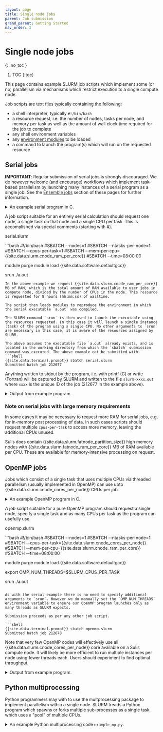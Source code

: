 ```yaml
---
layout: page
title: Single node jobs 
parent: Job submission
grand_parent: Getting Started
nav_order: 3
---
```


# Single node jobs
{: .no_toc }

1. TOC
{:toc}

This page contains example SLURM job scripts which implement some (or no) parallelism via mechanisms which restrict execution to a single compute node. 

Job scripts are text files typically containing the following:

- a shell interpreter, typically `#!/bin/bash`
- a resource request, i.e. the number of nodes, tasks per node, and memory per task as well as the amount of wall clock time required for the job to complete
- any shell environment variables
- any [environment modules](../../gettingstarted/software/modules) to be loaded
- a command to launch the program(s) which will run on the requested resource

<!-- DQ we might need a node here on charging model and node exclusivity. Will we always allocate (and charge for) a whole node to jobs which only use a fraction? --->

## Serial jobs

**IMPORTANT**: Regular submission of serial jobs is strongly discouraged. We do however welcome (and encourage) workflows which implement task-based parallelism by launching many instances of a serial program as a single job. See the [Ensemble jobs](../../advanced/ensemble/) section of these pages for further information. 

<details markdown="block" class="detail">
  <summary>An example serial program in C.</summary>
A trivial serial job can be illustrated with the famous "Hello world" example in C. 

<p class="codeblock-label">hello_world.c</p>
```c 
#include <stdio.h>
int main() {
   printf("Hello World!");
   return 0;
}
``` 
This might be compiled into the executable `a.out` via:
```bash
{{site.data.terminal.prompt}} module load {{site.data.software.defaultgcc}}
{{site.data.terminal.prompt}} gcc hello_world.c
```
</details>

A job script suitable for an entirely serial calculation should request one node, a single task on that node and a single CPU per task. This is accomplished via special comments (starting with #).

<p class="codeblock-label">serial.slurm</p>
```bash
#!/bin/bash
#SBATCH --nodes=1
#SBATCH --ntasks-per-node=1
#SBATCH --cpus-per-task=1
#SBATCH --mem-per-cpu={{site.data.slurm.cnode_ram_per_core}}
#SBATCH --time=08:00:00

module purge
module load {{site.data.software.defaultgcc}}

srun ./a.out
```
In the above example we request {{site.data.slurm.cnode_ram_per_core}} MB of RAM, which is the total amount of RAM available to user jobs in compute node, divided by the number of CPUs in the node. This resource is requested for 8 hours (hh:mm:ss) of walltime.

The script then loads modules to reproduce the environment in which the serial executable `a.out` was compiled. 

The SLURM command `srun` is then used to launch the executable using the resources requested. In this case it will launch a single instance (task) of the program using a single CPU. No other arguments to `srun` are necessary in this case, it is aware of the resources assigned by SLURM.

The above assumes the executable file `a.out` already exists, and is located in the working directory from which the `sbatch` submission command was executed. The above example cat be submitted with:
```shell
{{site.data.terminal.prompt}} sbatch serial.slurm
Submitted batch job 212677
```
Anything written to stdout by the program, i.e. with printf (C) or write (Fortran) will be captured 
by SLURM and written to the file `slurm-xxxx.out` where `xxxx` is the unique ID of the job (212677 in the example above). 

<details markdown="block" class="detail">
  <summary>Output from example program.</summary>
```shell
{{site.data.terminal.prompt}} cat slurm-212677.out
Hello World!
```
</details>

### Note on serial jobs with large memory requirements

In some cases it may be necessary to request more RAM for serial jobs,  e.g. for in-memory post processing of data. In such cases scripts should request multiple ``cpus-per-task`` to access more memory, leaving the additional CPUs unused.

Sulis does contain {{site.data.slurm.fatnode_partition_size}} high memory nodes with {{site.data.slurm.fatnode_ram_per_core}} MB of RAM available per CPU. These are available for memory-intensive processing on request.

## OpenMP jobs

Jobs which consist of a single task that uses multiple CPUs via threaded parallelism (usually implemented in OpenMP) can use upto {{site.data.slurm.cnode_cores_per_node}} CPUs per job.

<details markdown="block" class="detail">
  <summary>An example OpenMP program in C.</summary>
An extension of our trivial example from above. 

<p class="codeblock-label">omp_hello.c</p>
```c 
#include <stdio.h>
#include <omp.h>
int main ()  {
  int nthreads, tid;
#pragma omp parallel private(tid)
  {
    tid = omp_get_thread_num();
    printf("Hello world from thread = %d\n", tid);
    if (tid == 0) {
        nthreads = omp_get_num_threads();
        printf("Number of threads = %d\n", nthreads);
    }
  }
}
``` 
This might be compiled into the executable `a.out` via:
```bash
{{site.data.terminal.prompt}} module load {{site.data.software.defaultgcc}}
{{site.data.terminal.prompt}} gcc -fopenmp omp_hello.c
```
</details>

A job script suitable for a pure OpenMP program should request a single node, specify a single task and as many CPUs per task as the program can usefully use. 

<p class="codeblock-label">openmp.slurm</p>
```bash
#!/bin/bash
#SBATCH --nodes=1
#SBATCH --ntasks-per-node=1
#SBATCH --cpus-per-task={{site.data.slurm.cnode_cores_per_node}}
#SBATCH --mem-per-cpu={{site.data.slurm.cnode_ram_per_core}}
#SBATCH --time=08:00:00

module purge
module load {{site.data.software.defaultgcc}}

export OMP_NUM_THREADS=$SLURM_CPUS_PER_TASK

srun ./a.out
```

As with the serial example there is no need to specify additional arguments to `srun`. However we do manually set the `OMP_NUM_THREADS` environment variable to ensure our OpenMP program launches only as many threads as SLURM expects. 

Submission proceeds as per any other job script.

```shell
{{site.data.terminal.prompt}} sbatch openmp.slurm
Submitted batch job 212678
```

Note that very few OpenMP codes will effectively use all {{site.data.slurm.cnode_cores_per_node}} core available on a Sulis compute node. It will likely be more efficient to run multiple instances per node using fewer threads each. Users should experiment to find optimal throughput.

<details markdown="block" class="detail">
  <summary>Output from example program.</summary>
```shell
{{site.data.terminal.prompt}} cat slurm-212678.out
Hello world from thread = 6
Hello world from thread = 26
Hello world from thread = 32
Hello world from thread = 35
Hello world from thread = 42
Hello world from thread = 1
Hello world from thread = 2
Hello world from thread = 47
Hello world from thread = 45
Hello world from thread = 46
Hello world from thread = 4
Hello world from thread = 50
Hello world from thread = 51
Hello world from thread = 54
Hello world from thread = 7
Hello world from thread = 58
Hello world from thread = 59
Hello world from thread = 60
Hello world from thread = 61
Hello world from thread = 62
Hello world from thread = 63
Hello world from thread = 9
Hello world from thread = 66
Hello world from thread = 67
Hello world from thread = 69
Hello world from thread = 70
Hello world from thread = 72
Hello world from thread = 73
Hello world from thread = 74
Hello world from thread = 76
Hello world from thread = 79
Hello world from thread = 80
Hello world from thread = 82
Hello world from thread = 83
Hello world from thread = 84
Hello world from thread = 86
Hello world from thread = 87
Hello world from thread = 90
Hello world from thread = 89
Hello world from thread = 92
Hello world from thread = 94
Hello world from thread = 95
Hello world from thread = 98
Hello world from thread = 15
Hello world from thread = 100
Hello world from thread = 102
Hello world from thread = 16
Hello world from thread = 106
Hello world from thread = 108
Hello world from thread = 109
Hello world from thread = 110
Hello world from thread = 17
Hello world from thread = 113
Hello world from thread = 115
Hello world from thread = 117
Hello world from thread = 118
Hello world from thread = 120
Hello world from thread = 121
Hello world from thread = 123
Hello world from thread = 125
Hello world from thread = 126
Hello world from thread = 0
Hello world from thread = 25
Hello world from thread = 28
Hello world from thread = 30
Hello world from thread = 33
Hello world from thread = 38
Hello world from thread = 39
Hello world from thread = 5
Hello world from thread = 44
Hello world from thread = 48
Hello world from thread = 52
Hello world from thread = 55
Hello world from thread = 57
Hello world from thread = 65
Hello world from thread = 71
Hello world from thread = 75
Hello world from thread = 78
Hello world from thread = 14
Hello world from thread = 85
Hello world from thread = 88
Hello world from thread = 91
Hello world from thread = 96
Hello world from thread = 97
Hello world from thread = 101
Hello world from thread = 104
Hello world from thread = 18
Hello world from thread = 111
Hello world from thread = 114
Hello world from thread = 116
Hello world from thread = 119
Hello world from thread = 21
Hello world from thread = 24
Hello world from thread = 27
Hello world from thread = 29
Hello world from thread = 34
Hello world from thread = 36
Hello world from thread = 40
Hello world from thread = 41
Hello world from thread = 3
Hello world from thread = 43
Hello world from thread = 49
Hello world from thread = 53
Hello world from thread = 56
Hello world from thread = 64
Hello world from thread = 10
Hello world from thread = 68
Hello world from thread = 11
Hello world from thread = 77
Hello world from thread = 81
Hello world from thread = 127
Hello world from thread = 13
Hello world from thread = 93
Hello world from thread = 8
Hello world from thread = 99
Hello world from thread = 103
Hello world from thread = 105
Hello world from thread = 107
Hello world from thread = 112
Hello world from thread = 19
Hello world from thread = 22
Hello world from thread = 20
Hello world from thread = 122
Hello world from thread = 124
Hello world from thread = 23
Number of threads = 128
Hello world from thread = 31
Hello world from thread = 37
Hello world from thread = 12
```
</details>

## Python multiprocessing

Python programmers may with to use the multprocessing package to implement parallelism within a single node. SLURM treads a Python program which spawns or forks multiple sub-processes as a single task which uses a "pool" of multiple CPUs.

<details markdown="block" class="detail">
  <summary>An example Python multiprocessing code <code>example_mp.py</code>.</summary>
This squares the first `N` integers, distributing the work over a pool of `p` processes. 

<p class="codeblock-label">example_mp.py</p>
```python
import sys
from multiprocessing import Pool

if len(sys.argv) != 3:
    print("Usage ", argv[0]," <p> <N>")
    sys.exit()
else:
    p = int(sys.argv[1])
    N = int(sys.argv[2])
    
def f(x):
    return x*x

if __name__ == '__main__':

    # Create a list of inputs to the function f
    inputs = range(N)
    
    # Evaluate f for all inputs using a pool of processes
    with Pool(p) as my_pool:
        print(my_pool.map(f, inputs))
```
</details>

The following job script runs this example. The number of CPUs per task allocated by SLURM is passed into the Python script as the first argument and used to set the size of the multiprocessing pool equal to the number of CPUs per task allocated by SLURM. 

Note that the number of function inputs (specified by the second argument) does not need to match the size of the pool. Optimal load balancing across processors will occur when the number of inputs is a multiple of the pool size, assuming each input requires a similar amount of CPU time.

<p class="codeblock-label">multiprocessing.slurm</p>
```bash
#!/bin/bash
#SBATCH --nodes=1
#SBATCH --ntasks-per-node=1
#SBATCH --cpus-per-task={{site.data.slurm.cnode_cores_per_node}}
#SBATCH --mem-per-cpu={{site.data.slurm.cnode_ram_per_core}}
#SBATCH --time=08:00:00

module purge
module load {{site.data.software.defaultgcccore}} {{site.data.software.defaultpython}}

export p=$SLURM_CPUS_PER_TASK # Size of multiprocessing pool
export N=128                  # Number of inputs

# example_mp.py sets pool size from the first argument
srun python example_mp.py $p $N
```

<!-- A note of caution on use of the [Python subprocesses](https://docs.python.org/3/library/subprocess.html) within functions invoked by a multiprocessing pool. This may be desirable if using Python to launch multiple instances of a compiled serial program to implement an ensemble computing workflow. However the additional processes may be starved of CPU resource resulting in poor performance without specifying appropriate options to `srun`. This is discussed in more detail in the [Advanced topics](../../advanced/ensemble/subprocess/) section. -->

Submission proceeds as per any other job script.

```shell
{{site.data.terminal.prompt}} sbatch multiprocessing.slurm
Submitted batch job 212679
```
<details markdown="block" class="detail">
  <summary>Output from example program.</summary>
```shell
{{site.data.terminal.prompt}} cat slurm-212679.out
[0, 1, 4, 9, 16, 25, 36, 49, 64, 81, 100, 121, 144, 169, 196, 225, 256, 289, 324, 361, 400, 441, 484, 529, 576, 625, 676, 729, 784, 841, 900, 961, 1024, 1089, 1156, 1225, 1296, 1369, 1444, 1521, 1600, 1681, 1764, 1849, 1936, 2025, 2116, 2209, 2304, 2401, 2500, 2601, 2704, 2809, 2916, 3025, 3136, 3249, 3364, 3481, 3600, 3721, 3844, 3969, 4096, 4225, 4356, 4489, 4624, 4761, 4900, 5041, 5184, 5329, 5476, 5625, 5776, 5929, 6084, 6241, 6400, 6561, 6724, 6889, 7056, 7225, 7396, 7569, 7744, 7921, 8100, 8281, 8464, 8649, 8836, 9025, 9216, 9409, 9604, 9801, 10000, 10201, 10404, 10609, 10816, 11025, 11236, 11449, 11664, 11881, 12100, 12321, 12544, 12769, 12996, 13225, 13456, 13689, 13924, 14161, 14400, 14641, 14884, 15129, 15376, 15625, 15876, 16129]
```
Note that the list of outputs is ordered as per the list of inputs.
</details>

## Python joblib

Joblib is an alternative method of evaluating functions for a list of inputs in Python with the work distributed over multiple CPUs in a node. It is included as part of the SciPy-bundle environment module. 

A particular advantage of joblib over multiprocessing is that it can be easily adapted to implement parallelism over multiple nodes in a cluster by using the [Dask](https://dask.org/) backend as discussed in the [Advanced topics](../../advanced/ensemble/joblib/) section. For now we will restrict ourselves to the standard backend which is restricted to parallelism over a single node.

<details markdown="block" class="detail">
  <summary>An example Python joblib code <code>example_joblib.py</code>.</summary>
This squares the first `N` integers, distributing the work over a pool of `p` processes. 

<p class="codeblock-label">example_joblib.py</p>
```python
import sys
from joblib import Parallel, delayed

if len(sys.argv) != 3:
    print("Usage ", argv[0]," <p> <N>")
    sys.exit()
else:
    p = int(sys.argv[1])
    N = int(sys.argv[2])
    
def f(x):
    return x*x

if __name__ == '__main__':

    # Create a list of inputs to the function f
    inputs = range(N)
    
    # Associate a list of outputs with delayed calls to f
    # with p processes available to evaluate them.
    outputs = Parallel(n_jobs=p)(delayed(f(i) for i in inputs))

    # Printing the outputs will cause then to be evaluated
    print(outputs)
```
</details>

The required job script is nearly identical to the multiprocessing example above with
the addition of the SciPy-bundle module. As before, the number of processes to use is passed into the python script as an argument.

<p class="codeblock-label">joblib.slurm</p>
```bash
#!/bin/bash
#SBATCH --nodes=1
#SBATCH --ntasks-per-node=1
#SBATCH --cpus-per-task={{site.data.slurm.cnode_cores_per_node}}
#SBATCH --mem-per-cpu={{site.data.slurm.cnode_ram_per_core}}
#SBATCH --time=08:00:00

module purge
module load {{site.data.software.defaultfoss}} {{site.data.software.defaultscipy}}

export p=$SLURM_CPUS_PER_TASK # Value to use as n_jobs for joblib
export N=128                  # Number of inputs

# example_joblib.py sets n_jobs from the first argument
srun python example_joblib.py $p $N
```

<!-- Similar caveats apply if using subprocess within junctions evaluated in parallel via joblib. This is discussed in more detail in the [Advanced topics](../../advanced/ensemble/subprocess/) section. -->

Submission proceeds as per any other job script.

```shell
{{site.data.terminal.prompt}} sbatch joblib.slurm
Submitted batch job 212680
```

<details markdown="block" class="detail">
  <summary>Output from example program.</summary>
```shell
{{site.data.terminal.prompt}} cat slurm-212680.out
[0, 1, 4, 9, 16, 25, 36, 49, 64, 81, 100, 121, 144, 169, 196, 225, 256, 289, 324, 361, 400, 441, 484, 529, 576, 625, 676, 729, 784, 841, 900, 961, 1024, 1089, 1156, 1225, 1296, 1369, 1444, 1521, 1600, 1681, 1764, 1849, 1936, 2025, 2116, 2209, 2304, 2401, 2500, 2601, 2704, 2809, 2916, 3025, 3136, 3249, 3364, 3481, 3600, 3721, 3844, 3969, 4096, 4225, 4356, 4489, 4624, 4761, 4900, 5041, 5184, 5329, 5476, 5625, 5776, 5929, 6084, 6241, 6400, 6561, 6724, 6889, 7056, 7225, 7396, 7569, 7744, 7921, 8100, 8281, 8464, 8649, 8836, 9025, 9216, 9409, 9604, 9801, 10000, 10201, 10404, 10609, 10816, 11025, 11236, 11449, 11664, 11881, 12100, 12321, 12544, 12769, 12996, 13225, 13456, 13689, 13924, 14161, 14400, 14641, 14884, 15129, 15376, 15625, 15876, 16129]
```
Note that the list of outputs is ordered as per the list of inputs.
</details>

